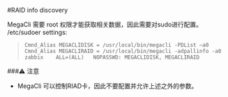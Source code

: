 #RAID info discovery


MegaCli 需要 root 权限才能获取相关数据，因此需要对sudo进行配置。
 /etc/sudoer settings:  

 >`Cmnd_Alias MEGACLIDISK = /usr/local/bin/megacli -PDList –a0`  
 >`Cmnd_Alias MEGACLIRAID = /usr/local/bin/megacli -adpallinfo -a0`  
 >`zabbix    ALL=(ALL)   NOPASSWD: MEGACLIDISK, MEGACLIRAID`  

###⚠️ 注意
+ MegaCli 可以控制RIAD卡，因此不要配置并允许上述之外的参数。
